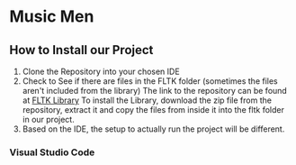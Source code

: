 # Music Men

## How to Install our Project

1. Clone the Repository into your chosen IDE
2. Check to See if there are files in the FLTK folder (sometimes the files aren't included from the library)
The link to the repository can be found at [FLTK Library](https://github.com/fltk/fltk/tree/a6651e10ffc1753945faf8de0192cf74effc80d8)
To install the Library, download the zip file from the repository, extract it and copy the files from inside it into the fltk folder in our project.
3. Based on the IDE, the setup to actually run the project will be different.
  ### Visual Studio Code
   
     
